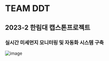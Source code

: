 # TEAM DDT
## 2023-2 한림대 캡스톤프로젝트
### 실시간 미세먼지 모니터링 및 자동화 시스템 구축

![image](https://github.com/pang0620/TeamDDT/assets/29226052/2964d329-84d8-491a-ac75-91f408558a96)
